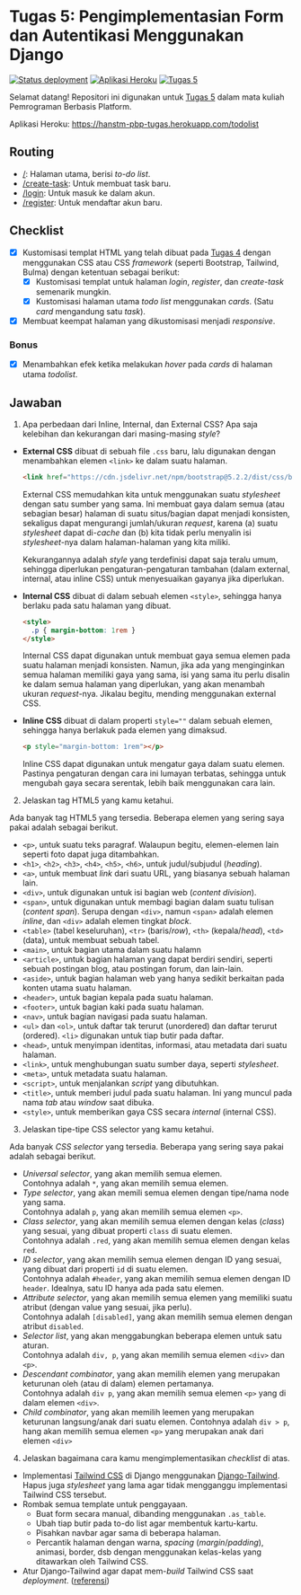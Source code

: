 # Tugas 5: Pengimplementasian Form dan Autentikasi Menggunakan Django

[![Status deployment](https://img.shields.io/github/workflow/status/HansTM/pbp-tugas/Deployment?logo=github-actions&logoColor=white)](https://github.com/HansTM/pbp-tugas/actions/workflows/deployment.yml)
[![Aplikasi Heroku](https://img.shields.io/badge/heroku-hanstm--pbp--tugas-blue?logo=heroku&logoColor=white)](https://hanstm-pbp-tugas.herokuapp.com/todolist)
[![Tugas 5](https://img.shields.io/badge/assignment-Tugas%205-blue)](https://pbp-fasilkom-ui.github.io/ganjil-2023/assignments/tugas/tugas-5)

Selamat datang! Repositori ini digunakan untuk [Tugas 5](https://pbp-fasilkom-ui.github.io/ganjil-2023/assignments/tugas/tugas-5) dalam mata kuliah Pemrograman Berbasis Platform. 

Aplikasi Heroku: https://hanstm-pbp-tugas.herokuapp.com/todolist

## Routing

- [/](https://hanstm-pbp-tugas.herokuapp.com/todolist): Halaman utama, berisi *to-do list*.
- [/create-task](https://hanstm-pbp-tugas.herokuapp.com/todolist/login): Untuk membuat task baru.
- [/login](https://hanstm-pbp-tugas.herokuapp.com/todolist/login): Untuk masuk ke dalam akun.
- [/register](https://hanstm-pbp-tugas.herokuapp.com/todolist/login): Untuk mendaftar akun baru.

## Checklist

- [x] Kustomisasi templat HTML yang telah dibuat pada [Tugas 4](https://pbp-fasilkom-ui.github.io/ganjil-2023/assignments/tugas/tugas-4) dengan menggunakan CSS atau CSS _framework_ (seperti Bootstrap, Tailwind, Bulma) dengan ketentuan sebagai berikut:
   - [x] Kustomisasi templat untuk halaman _login_, _register_, dan _create-task_ semenarik mungkin.
   - [x] Kustomisasi halaman utama _todo list_ menggunakan _cards_. (Satu _card_ mengandung satu _task_).
- [x] Membuat keempat halaman yang dikustomisasi menjadi _responsive_.

### Bonus

- [x] Menambahkan efek ketika melakukan _hover_ pada _cards_ di halaman utama _todolist_.

## Jawaban

1. Apa perbedaan dari Inline, Internal, dan External CSS? Apa saja kelebihan dan kekurangan dari masing-masing _style_?

- **External CSS** dibuat di sebuah file `.css` baru, lalu digunakan dengan menambahkan elemen `<link>` ke dalam suatu halaman.
  
  ```html
  <link href="https://cdn.jsdelivr.net/npm/bootstrap@5.2.2/dist/css/bootstrap.min.css" rel="stylesheet">
  ```
  
  External CSS memudahkan kita untuk menggunakan suatu *stylesheet* dengan satu sumber yang sama. Ini membuat gaya dalam semua (atau sebagian besar) halaman di suatu situs/bagian dapat menjadi konsisten, sekaligus dapat mengurangi jumlah/ukuran *request*, karena (a) suatu *stylesheet* dapat di-*cache* dan (b) kita tidak perlu menyalin isi *stylesheet*-nya dalam halaman-halaman yang kita miliki. 

  Kekurangannya adalah *style* yang terdefinisi dapat saja teralu umum, sehingga diperlukan pengaturan-pengaturan tambahan (dalam external, internal, atau inline CSS) untuk menyesuaikan gayanya jika diperlukan.

- **Internal CSS** dibuat di dalam sebuah elemen `<style>`, sehingga hanya berlaku pada satu halaman yang dibuat.
  
  ```html
  <style>
    .p { margin-bottom: 1rem }
  </style>
  ```

  Internal CSS dapat digunakan untuk membuat gaya semua elemen pada suatu halaman menjadi konsisten. Namun, jika ada yang menginginkan semua halaman memiliki gaya yang sama, isi yang sama itu perlu disalin ke dalam semua halaman yang diperlukan, yang akan menambah ukuran *request*-nya. Jikalau begitu, mending menggunakan external CSS. 

- **Inline CSS** dibuat di dalam properti `style=""` dalam sebuah elemen, sehingga hanya berlakuk pada elemen yang dimaksud.
  
  ```html
  <p style="margin-bottom: 1rem"></p>
  ```

  Inline CSS dapat digunakan untuk mengatur gaya dalam suatu elemen. Pastinya pengaturan dengan cara ini lumayan terbatas, sehingga untuk mengubah gaya secara serentak, lebih baik menggunakan cara lain.

2. Jelaskan tag HTML5 yang kamu ketahui.

Ada banyak tag HTML5 yang tersedia. Beberapa elemen yang sering saya pakai adalah sebagai berikut.

- `<p>`, untuk suatu teks paragraf. Walaupun begitu, elemen-elemen lain seperti foto dapat juga ditambahkan.
- `<h1>`, `<h2>`, `<h3>`, `<h4>`, `<h5>`, `<h6>`, untuk judul/subjudul (*heading*).
- `<a>`, untuk membuat *link* dari suatu URL, yang biasanya sebuah halaman lain.
- `<div>`, untuk digunakan untuk isi bagian web (*content division*).
- `<span>`, untuk digunakan untuk membagi bagian dalam suatu tulisan (*content span*). Serupa dengan `<div>`, namun `<span>` adalah elemen *inline*, dan `<div>` adalah elemen tingkat *block*.
- `<table>` (tabel keseluruhan), `<tr>` (baris/*row*), `<th>` (kepala/*head*), `<td>` (data), untuk membuat sebuah tabel.
- `<main>`, untuk bagian utama dalam suatu halamn
- `<article>`, untuk bagian halaman yang dapat berdiri sendiri, seperti sebuah postingan blog, atau postingan forum, dan lain-lain.
- `<aside>`, untuk bagian halaman web yang hanya sedikit berkaitan pada konten utama suatu halaman.
- `<header>`, untuk bagian kepala pada suatu halaman.
- `<footer>`, untuk bagian kaki pada suatu halaman.
- `<nav>`, untuk bagian navigasi pada suatu halaman.
- `<ul>` dan `<ol>`, untuk daftar tak terurut (unordered) dan daftar terurut (ordered). `<li>` digunakan untuk tiap butir pada daftar.
- `<head>`, untuk menyimpan identitas, informasi, atau metadata dari suatu halaman.
- `<link>`, untuk menghubungan suatu sumber daya, seperti *stylesheet*.
- `<meta>`, untuk metadata suatu halaman.
- `<script>`, untuk menjalankan *script* yang dibutuhkan.
- `<title>`, untuk memberi judul pada suatu halaman. Ini yang muncul pada nama *tab* atau *window* saat dibuka.
- `<style>`, untuk memberikan gaya CSS secara *internal* (internal CSS).

3. Jelaskan tipe-tipe CSS selector yang kamu ketahui.

Ada banyak *CSS selector* yang tersedia. Beberapa yang sering saya pakai adalah sebagai berikut.

- *Universal selector*, yang akan memilih semua elemen.  
  Contohnya adalah `*`,  yang akan memilih semua elemen.
- *Type selector*, yang akan memili semua elemen dengan tipe/nama node yang sama.  
  Contohnya adalah `p`, yang akan memilih semua elemen `<p>`.
- *Class selector*, yang akan memilih semua elemen dengan kelas (*class*) yang sesuai, yang dibuat properti `class` di suatu elemen.  
  Contohnya adalah `.red`, yang akan memilih semua elemen dengan kelas `red`.
- *ID selector*, yang akan memilih semua elemen dengan ID yang sesuai, yang dibuat dari properti `id` di suatu elemen.  
  Contohnya adalah `#header`, yang akan memilih semua elemen dengan ID `header`. Idealnya, satu ID hanya ada pada satu elemen.
- *Attribute selector*, yang akan memilih semua elemen yang memiliki suatu atribut (dengan value yang sesuai, jika perlu).  
  Contohnya adalah `[disabled]`, yang akan memilih semua elemen dengan atribut `disabled`.
- *Selector list*, yang akan menggabungkan beberapa elemen untuk satu aturan.  
  Contohnya adalah `div, p`, yang akan memilih semua elemen `<div>` dan `<p>`.
- *Descendant combinator*, yang akan memilih elemen yang merupakan keturunan oleh (atau di dalam) elemen pertamanya.  
  Contohnya adalah `div p`, yang akan memilih semua elemen `<p>` yang di dalam elemen `<div>`.
- *Child combinator*, yang akan memilih leemen yang merupakan keturunan langsung/anak dari suatu elemen.
  Contohnya adalah `div > p`, hang akan memilih semua elemen `<p>` yang merupakan anak dari elemen `<div>`

4. Jelaskan bagaimana cara kamu mengimplementasikan _checklist_ di atas.

- Implementasi [Tailwind CSS](https://tailwindcss.com/) di Django menggunakan [Django-Tailwind](https://django-tailwind.readthedocs.io/en/latest/installation.html). Hapus juga *stylesheet* yang lama agar tidak mengganggu implementasi Tailwind CSS tersebut.
- Rombak semua template untuk penggayaan.
  - Buat form secara manual, dibanding menggunakan `.as_table`.
  - Ubah tiap butir pada to-do list agar membentuk kartu-kartu.
  - Pisahkan navbar agar sama di beberapa halaman.
  - Percantik halaman dengan warna, *spacing* (*margin*/*padding*), animasi, border, dsb dengan menggunakan kelas-kelas yang ditawarkan oleh Tailwind CSS.
- Atur Django-Tailwind agar dapat mem-*build* Tailwind CSS saat *deployment*. ([referensi](https://www.khanna.law/blog/deploying-django-tailwind-to-heroku))